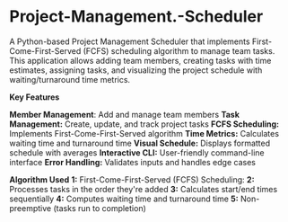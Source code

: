 # Project-Management.-Scheduler
A Python-based Project Management Scheduler that implements First-Come-First-Served (FCFS) scheduling algorithm to manage team tasks. This application allows adding team members, creating tasks with time estimates, assigning tasks, and visualizing the project schedule with waiting/turnaround time metrics.

**Key Features**

**Member Management**: Add and manage team members
**Task Management:** Create, update, and track project tasks
**FCFS Scheduling:** Implements First-Come-First-Served algorithm
**Time Metrics:** Calculates waiting time and turnaround time
**Visual Schedule:** Displays formatted schedule with averages
**Interactive CLI:** User-friendly command-line interface
**Error Handling:** Validates inputs and handles edge cases

**Algorithm Used**
**1:** First-Come-First-Served (FCFS) Scheduling:
**2:** Processes tasks in the order they're added
**3:** Calculates start/end times sequentially
**4:** Computes waiting time and turnaround time
**5:** Non-preemptive (tasks run to completion)
